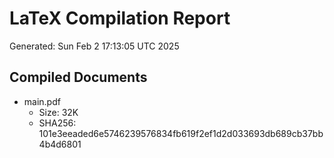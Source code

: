 # LaTeX Compilation Report
Generated: Sun Feb  2 17:13:05 UTC 2025
## Compiled Documents
- main.pdf
  - Size: 32K
  - SHA256: 101e3eeaded6e5746239576834fb619f2ef1d2d033693db689cb37bb4b4d6801
